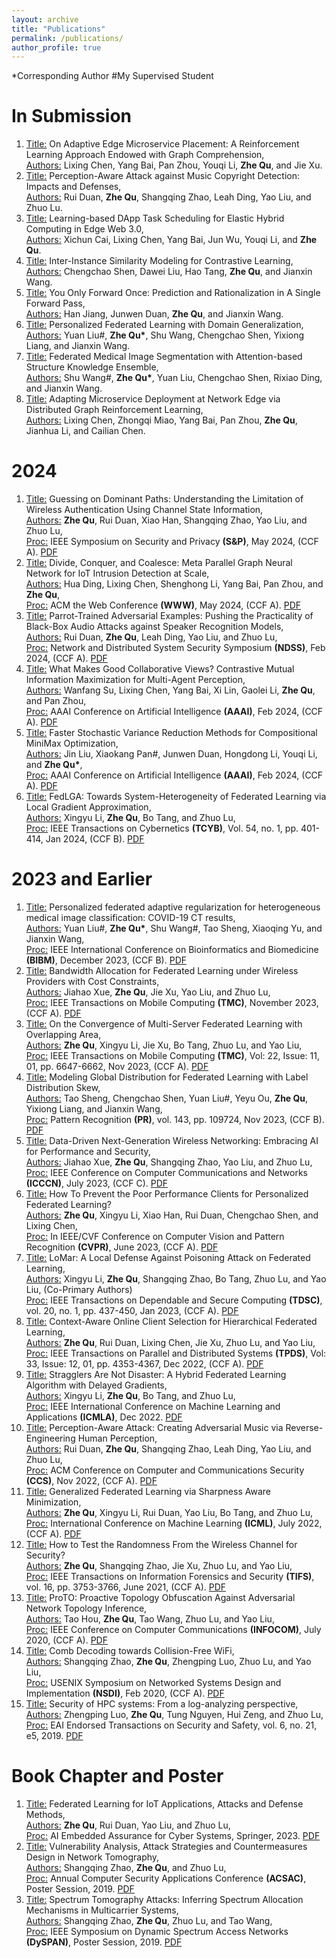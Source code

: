 ```yaml
---
layout: archive
title: "Publications"
permalink: /publications/
author_profile: true
---
```

\*Corresponding Author   \#My Supervised Student      

In Submission
=====
1. <ins>Title:</ins> On Adaptive Edge Microservice Placement: A Reinforcement Learning Approach Endowed with Graph Comprehension,\
   <ins>Authors:</ins> Lixing Chen, Yang Bai, Pan Zhou, Youqi Li, **Zhe Qu**, and Jie Xu.
2. <ins>Title:</ins> Perception-Aware Attack against Music Copyright Detection: Impacts and Defenses,\
<ins>Authors:</ins> Rui Duan, **Zhe Qu**, Shangqing Zhao, Leah Ding, Yao Liu, and Zhuo Lu.
3. <ins>Title:</ins> Learning-based DApp Task Scheduling for Elastic Hybrid Computing in Edge Web 3.0,\
<ins>Authors:</ins> Xichun Cai, Lixing Chen, Yang Bai, Jun Wu, Youqi Li, and **Zhe Qu**.
4. <ins>Title:</ins> Inter-Instance Similarity Modeling for Contrastive Learning,\
 <ins>Authors:</ins> Chengchao Shen, Dawei Liu, Hao Tang, **Zhe Qu**, and Jianxin Wang.
5. <ins>Title:</ins> You Only Forward Once: Prediction and Rationalization in A Single Forward Pass,\
   <ins>Authors:</ins> Han Jiang, Junwen Duan, **Zhe Qu**, and Jianxin Wang.
6. <ins>Title:</ins> Personalized Federated Learning with Domain Generalization,\
   <ins>Authors:</ins> Yuan Liu\#, **Zhe Qu\***, Shu Wang, Chengchao Shen, Yixiong Liang, and Jianxin Wang.
7. <ins>Title:</ins> Federated Medical Image Segmentation with Attention-based Structure Knowledge Ensemble,\
   <ins>Authors:</ins> Shu Wang\#, **Zhe Qu\***, Yuan Liu, Chengchao Shen, Rixiao Ding, and Jianxin Wang.
8. <ins>Title:</ins> Adapting Microservice Deployment at Network Edge via Distributed Graph Reinforcement Learning,\
   <ins>Authors:</ins> Lixing Chen, Zhongqi Miao, Yang Bai, Pan Zhou, **Zhe Qu**, Jianhua Li, and Cailian Chen.

2024
=====
1. <ins>Title:</ins> Guessing on Dominant Paths: Understanding the Limitation of Wireless Authentication Using Channel State Information,\
   <ins>Authors:</ins> **Zhe Qu**, Rui Duan, Xiao Han, Shangqing Zhao, Yao Liu, and Zhuo Lu,\
   <ins>Proc:</ins> IEEE Symposium on Security and Privacy **(S&P)**, May 2024, (CCF A). [PDF](https://csalab.site/getsrc/?n=papers/23qdh-sp.pdf)
2. <ins>Title:</ins> Divide, Conquer, and Coalesce: Meta Parallel Graph Neural Network for IoT Intrusion Detection at Scale,\
   <ins>Authors:</ins> Hua Ding, Lixing Chen, Shenghong Li, Yang Bai, Pan Zhou, and **Zhe Qu**,\
   <ins>Proc:</ins> ACM the Web Conference **(WWW)**, May 2024, (CCF A). [PDF]() 
3. <ins>Title:</ins> Parrot-Trained Adversarial Examples: Pushing the Practicality of Black-Box Audio Attacks against Speaker Recognition Models,\
   <ins>Authors:</ins> Rui Duan, **Zhe Qu**, Leah Ding, Yao Liu, and Zhuo Lu,\
   <ins>Proc:</ins> Network and Distributed System Security Symposium **(NDSS)**, Feb 2024, (CCF A). [PDF](https://www.ndss-symposium.org/wp-content/uploads/2024-545-paper.pdf)
4. <ins>Title:</ins> What Makes Good Collaborative Views? Contrastive Mutual Information Maximization for Multi-Agent Perception,\
   <ins>Authors:</ins> Wanfang Su, Lixing Chen, Yang Bai, Xi Lin, Gaolei Li, **Zhe Qu**, and Pan Zhou,\
   <ins>Proc:</ins> AAAI Conference on Artificial Intelligence **(AAAI)**, Feb 2024, (CCF A). [PDF]()
5. <ins>Title:</ins> Faster Stochastic Variance Reduction Methods for Compositional MiniMax Optimization,\
   <ins>Authors:</ins> Jin Liu, Xiaokang Pan\#, Junwen Duan, Hongdong Li, Youqi Li, and **Zhe Qu\***,\
   <ins>Proc:</ins> AAAI Conference on Artificial Intelligence **(AAAI)**, Feb 2024, (CCF A). [PDF](https://arxiv.org/pdf/2308.09604.pdf)
6. <ins>Title:</ins> FedLGA: Towards System-Heterogeneity of Federated Learning via Local Gradient Approximation,\
   <ins>Authors:</ins> Xingyu Li, **Zhe Qu**, Bo Tang, and Zhuo Lu,\
   <ins>Proc:</ins> IEEE Transactions on Cybernetics **(TCYB)**, Vol. 54, no. 1, pp. 401-414, Jan 2024, (CCF B). [PDF](https://arxiv.org/pdf/2112.11989.pdf)

2023 and Earlier
====
1. <ins>Title:</ins> Personalized federated adaptive regularization for heterogeneous medical image classification: COVID-19 CT results,\
   <ins>Authors:</ins> Yuan Liu\#, **Zhe Qu\***, Shu Wang\#, Tao Sheng, Xiaoqing Yu, and Jianxin Wang,\
   <ins>Proc:</ins> IEEE International Conference on Bioinformatics and Biomedicine **(BIBM)**, December 2023, (CCF B). [PDF](https://ieeexplore.ieee.org/abstract/document/10385702)
2. <ins>Title:</ins> Bandwidth Allocation for Federated Learning under Wireless Providers with Cost Constraints,\
   <ins>Authors:</ins> Jiahao Xue, **Zhe Qu**, Jie Xu, Yao Liu, and Zhuo Lu,\
   <ins>Proc:</ins> IEEE Transactions on Mobile Computing **(TMC)**, November 2023, (CCF A). [PDF](https://csalab.site/getsrc/?n=papers/24xqx-tmc.pdf)
4. <ins>Title:</ins> On the Convergence of Multi-Server Federated Learning with Overlapping Area,\
   <ins>Authors:</ins> **Zhe Qu**, Xingyu Li, Jie Xu, Bo Tang, Zhuo Lu, and Yao Liu,\
   <ins>Proc:</ins> IEEE Transactions on Mobile Computing **(TMC)**, Vol: 22, Issue: 11, 01, pp. 6647-6662, Nov 2023, (CCF A). [PDF](https://arxiv.org/pdf/2208.07893.pdf)
5. <ins>Title:</ins> Modeling Global Distribution for Federated Learning with Label Distribution Skew,\
   <ins>Authors:</ins> Tao Sheng, Chengchao Shen, Yuan Liu\#, Yeyu Ou, **Zhe Qu**, Yixiong Liang, and Jianxin Wang,\
   <ins>Proc:</ins> Pattern Recognition **(PR)**, vol. 143, pp. 109724, Nov 2023, (CCF B). [PDF](https://arxiv.org/abs/2212.08883.pdf)
6. <ins>Title:</ins> Data-Driven Next-Generation Wireless Networking: Embracing AI for Performance and Security,\
   <ins>Authors:</ins> Jiahao Xue, **Zhe Qu**, Shangqing Zhao, Yao Liu, and Zhuo Lu,\
   <ins>Proc:</ins> IEEE Conference on Computer Communications and Networks **(ICCCN)**, July 2023, (CCF C). [PDF](https://arxiv.org/abs/2306.06178.pdf)
7. <ins>Title:</ins> How To Prevent the Poor Performance Clients for Personalized Federated Learning?\
   <ins>Authors:</ins> **Zhe Qu**, Xingyu Li, Xiao Han, Rui Duan, Chengchao Shen, and Lixing Chen,\
   <ins>Proc:</ins> In IEEE/CVF Conference on Computer Vision and Pattern Recognition **(CVPR)**, June 2023, (CCF A). [PDF](https://openaccess.thecvf.com/content/CVPR2023/papers/Qu_How_To_Prevent_the_Poor_Performance_Clients_for_Personalized_Federated_CVPR_2023_paper.pdf)
8. <ins>Title:</ins> LoMar: A Local Defense Against Poisoning Attack on Federated Learning,\
   <ins>Authors:</ins> Xingyu Li, **Zhe Qu**, Shangqing Zhao, Bo Tang, Zhuo Lu, and Yao Liu, (Co-Primary Authors)\
   <ins>Proc:</ins> IEEE Transactions on Dependable and Secure Computing **(TDSC)**, vol. 20, no. 1, pp. 437-450, Jan 2023, (CCF A). [PDF](https://arxiv.org/pdf/2201.02873.pdf)
9. <ins>Title:</ins> Context-Aware Online Client Selection for Hierarchical Federated Learning,\
   <ins>Authors:</ins> **Zhe Qu**, Rui Duan, Lixing Chen, Jie Xu, Zhuo Lu, and Yao Liu,\
   <ins>Proc:</ins> IEEE Transactions on Parallel and Distributed Systems **(TPDS)**, Vol: 33, Issue: 12, 01, pp. 4353-4367, Dec 2022, (CCF A). [PDF](https://arxiv.org/pdf/2112.00925.pdf)
10. <ins>Title:</ins> Stragglers Are Not Disaster: A Hybrid Federated Learning Algorithm with Delayed Gradients,\
   <ins>Authors:</ins> Xingyu Li, **Zhe Qu**, Bo Tang, and Zhuo Lu,\
   <ins>Proc:</ins> IEEE International Conference on Machine Learning and Applications **(ICMLA)**, Dec 2022. [PDF](https://arxiv.org/pdf/2102.06329.pdf)
11. <ins>Title:</ins> Perception-Aware Attack: Creating Adversarial Music via Reverse-Engineering Human Perception,\
   <ins>Authors:</ins> Rui Duan, **Zhe Qu**, Shangqing Zhao, Leah Ding, Yao Liu, and Zhuo Lu,\
   <ins>Proc:</ins> ACM Conference on Computer and Communications Security **(CCS)**, Nov 2022, (CCF A). [PDF](https://arxiv.org/pdf/2207.13192.pdf)
12. <ins>Title:</ins> Generalized Federated Learning via Sharpness Aware Minimization,\
   <ins>Authors:</ins> **Zhe Qu**, Xingyu Li, Rui Duan, Yao Liu, Bo Tang, and Zhuo Lu,\
   <ins>Proc:</ins> International Conference on Machine Learning **(ICML)**, July 2022, (CCF A). [PDF](https://arxiv.org/pdf/2206.02618.pdf)
13. <ins>Title:</ins> How to Test the Randomness From the Wireless Channel for Security?\
   <ins>Authors:</ins> **Zhe Qu**, Shangqing Zhao, Jie Xu, Zhuo Lu, and Yao Liu,\
    <ins>Proc:</ins> IEEE Transactions on Information Forensics and Security **(TIFS)**, vol. 16, pp. 3753-3766, June 2021, (CCF A). [PDF](https://arxiv.org/pdf/2106.07715.pdf)
14. <ins>Title:</ins> ProTO: Proactive Topology Obfuscation Against Adversarial Network Topology Inference,\
   <ins>Authors:</ins> Tao Hou, **Zhe Qu**, Tao Wang, Zhuo Lu, and Yao Liu,\
   <ins>Proc:</ins> IEEE Conference on Computer Communications **(INFOCOM)**, July 2020, (CCF A). [PDF](https://csalab.site/getsrc/?n=papers/20hqw-info.pdf)
15. <ins>Title:</ins> Comb Decoding towards Collision-Free WiFi,\
   <ins>Authors:</ins> Shangqing Zhao, **Zhe Qu**, Zhengping Luo, Zhuo Lu, and Yao Liu,\
    <ins>Proc:</ins> USENIX Symposium on Networked Systems Design and Implementation **(NSDI)**, Feb 2020, (CCF A). [PDF](https://csalab.site/getsrc/?n=papers/20zql-nsdi.pdf)
16. <ins>Title:</ins> Security of HPC systems: From a log-analyzing perspective,\
   <ins>Authors:</ins> Zhengping Luo, **Zhe Qu**, Tung Nguyen, Hui Zeng, and Zhuo Lu,\
    <ins>Proc:</ins> EAI Endorsed Transactions on Security and Safety, vol. 6, no. 21, e5, 2019. [PDF](https://csalab.site/getsrc/?n=papers/19lqn-etss.pdf)


Book Chapter and Poster
=====
1. <ins>Title:</ins> Federated Learning for IoT Applications, Attacks and Defense Methods,\
   <ins>Authors:</ins> **Zhe Qu**, Rui Duan, Yao Liu, and Zhuo Lu,\
   <ins>Proc:</ins> AI Embedded Assurance for Cyber Systems, Springer, 2023. [PDF](https://link.springer.com/chapter/10.1007/978-3-031-42637-7_9)
2. <ins>Title:</ins> Vulnerability Analysis, Attack Strategies and Countermeasures Design in Network Tomography,\
   <ins>Authors:</ins> Shangqing Zhao, **Zhe Qu**, and Zhuo Lu,\
   <ins>Proc:</ins> Annual Computer Security Applications Conference **(ACSAC)**, Poster Session, 2019. [PDF](https://csalab.site/getsrc/?n=papers/19lqn-etss.pdf)
3. <ins>Title:</ins> Spectrum Tomography Attacks: Inferring Spectrum Allocation Mechanisms in Multicarrier Systems,\
   <ins>Authors:</ins> Shangqing Zhao, **Zhe Qu**, Zhuo Lu, and Tao Wang,\
   <ins>Proc:</ins> IEEE Symposium on Dynamic Spectrum Access Networks **(DySPAN)**, Poster Session, 2019. [PDF](https://csalab.site/getsrc/?n=papers/19zlw-dyspan.pdf)
